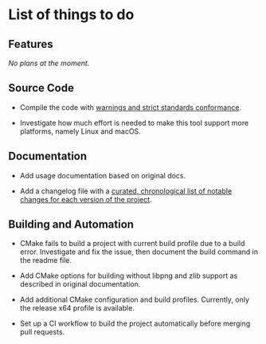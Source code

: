 # List of things to do

## Features

*No plans at the moment.*

## Source Code

* Compile the code with [warnings and strict standards conformance](https://github.com/cpp-best-practices/cppbestpractices/blob/master/02-Use_the_Tools_Available.md#msvc).

* Investigate how much effort is needed to make this tool support more platforms, namely Linux and macOS.

## Documentation

* Add usage documentation based on original docs.

* Add a changelog file with a [curated, chronological list of notable changes for each version of the project](https://keepachangelog.com/en/1.1.0/).

## Building and Automation

* CMake fails to build a project with current build profile due to a build error. Investigate and fix the issue, then document the build command in the readme file.

* Add CMake options for building without libpng and zlib support as described in original documentation.

* Add additional CMake configuration and build profiles. Currently, only the release x64 profile is available.

* Set up a CI workflow to build the project automatically before merging pull requests.
